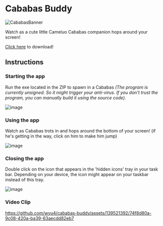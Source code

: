 # Cababas Buddy

![CababasBanner](https://github.com/wyu4/cababas-buddy/assets/139521392/58438ecb-53c6-47b3-8bed-9d24c8c131be)

Watch as a cute little Cameluo Cababas companion hops around your screen!

[Click here](https://github.com/wyu4/cababas-buddy/releases/download/v0.2.2-beta/CababasBuddy.zip) to download!

## Instructions
### Starting the app
Run the exe located in the ZIP to spawn in a Cababas *(The program is currently unsigned. So it might trigger your anti-virus. If you don't trust the program, you can manually build it using the source code).*

![image](https://github.com/wyu4/cababas-buddy/assets/139521392/0ff542e1-f227-4249-af96-96f7c9136fb8)

### Using the app
Watch as Cababas trots in and hops around the bottom of your screen! (if he's getting in the way, click on him to make him jump)

![image](https://github.com/wyu4/cababas-buddy/assets/139521392/3b66f08d-7642-4679-b178-9c6236ee8465)

### Closing the app
Double click on the icon that appears in the 'hidden icons' tray in your task bar. Depending on your device, the icon might appear on your taskbar instead of this tray.

![image](https://github.com/wyu4/cababas-buddy/assets/139521392/5c4cc5f9-3ee0-40ce-99f3-44843aeb73f9)

### Video Clip
https://github.com/wyu4/cababas-buddy/assets/139521392/74f8d80a-9c08-420a-ba39-63aecdd82eb7
